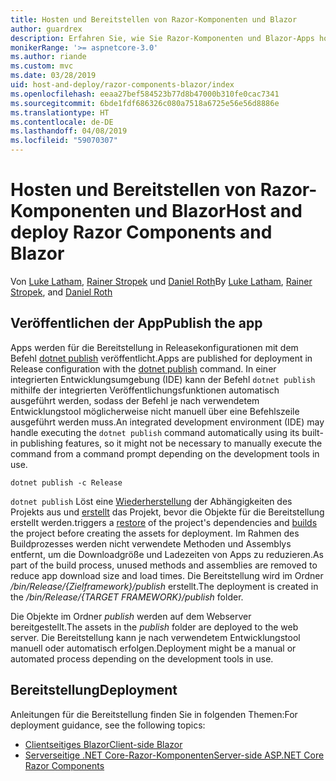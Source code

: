 ```yaml
---
title: Hosten und Bereitstellen von Razor-Komponenten und Blazor
author: guardrex
description: Erfahren Sie, wie Sie Razor-Komponenten und Blazor-Apps hosten und bereitstellen.
monikerRange: '>= aspnetcore-3.0'
ms.author: riande
ms.custom: mvc
ms.date: 03/28/2019
uid: host-and-deploy/razor-components-blazor/index
ms.openlocfilehash: eeaa27bef584523b77d8b47000b310fe0cac7341
ms.sourcegitcommit: 6bde1fdf686326c080a7518a6725e56e56d8886e
ms.translationtype: HT
ms.contentlocale: de-DE
ms.lasthandoff: 04/08/2019
ms.locfileid: "59070307"
---
```

# <a name="host-and-deploy-razor-components-and-blazor"></a><span data-ttu-id="2edef-103">Hosten und Bereitstellen von Razor-Komponenten und Blazor</span><span class="sxs-lookup"><span data-stu-id="2edef-103">Host and deploy Razor Components and Blazor</span></span>

<span data-ttu-id="2edef-104">Von [Luke Latham](https://github.com/guardrex), [Rainer Stropek](https://www.timecockpit.com) und [Daniel Roth](https://github.com/danroth27)</span><span class="sxs-lookup"><span data-stu-id="2edef-104">By [Luke Latham](https://github.com/guardrex), [Rainer Stropek](https://www.timecockpit.com), and [Daniel Roth](https://github.com/danroth27)</span></span>

## <a name="publish-the-app"></a><span data-ttu-id="2edef-105">Veröffentlichen der App</span><span class="sxs-lookup"><span data-stu-id="2edef-105">Publish the app</span></span>

<span data-ttu-id="2edef-106">Apps werden für die Bereitstellung in Releasekonfigurationen mit dem Befehl [dotnet publish](/dotnet/core/tools/dotnet-publish) veröffentlicht.</span><span class="sxs-lookup"><span data-stu-id="2edef-106">Apps are published for deployment in Release configuration with the [dotnet publish](/dotnet/core/tools/dotnet-publish) command.</span></span> <span data-ttu-id="2edef-107">In einer integrierten Entwicklungsumgebung (IDE) kann der Befehl `dotnet publish` mithilfe der integrierten Veröffentlichungsfunktionen automatisch ausgeführt werden, sodass der Befehl je nach verwendetem Entwicklungstool möglicherweise nicht manuell über eine Befehlszeile ausgeführt werden muss.</span><span class="sxs-lookup"><span data-stu-id="2edef-107">An integrated development environment (IDE) may handle executing the `dotnet publish` command automatically using its built-in publishing features, so it might not be necessary to manually execute the command from a command prompt depending on the development tools in use.</span></span>

```console
dotnet publish -c Release
```

`dotnet publish` <span data-ttu-id="2edef-108">Löst eine [Wiederherstellung](/dotnet/core/tools/dotnet-restore) der Abhängigkeiten des Projekts aus und [erstellt](/dotnet/core/tools/dotnet-build) das Projekt, bevor die Objekte für die Bereitstellung erstellt werden.</span><span class="sxs-lookup"><span data-stu-id="2edef-108">triggers a [restore](/dotnet/core/tools/dotnet-restore) of the project's dependencies and [builds](/dotnet/core/tools/dotnet-build) the project before creating the assets for deployment.</span></span> <span data-ttu-id="2edef-109">Im Rahmen des Buildprozesses werden nicht verwendete Methoden und Assemblys entfernt, um die Downloadgröße und Ladezeiten von Apps zu reduzieren.</span><span class="sxs-lookup"><span data-stu-id="2edef-109">As part of the build process, unused methods and assemblies are removed to reduce app download size and load times.</span></span> <span data-ttu-id="2edef-110">Die Bereitstellung wird im Ordner */bin/Release/{Zielframework}/publish* erstellt.</span><span class="sxs-lookup"><span data-stu-id="2edef-110">The deployment is created in the */bin/Release/{TARGET FRAMEWORK}/publish* folder.</span></span>

<span data-ttu-id="2edef-111">Die Objekte im Ordner *publish* werden auf dem Webserver bereitgestellt.</span><span class="sxs-lookup"><span data-stu-id="2edef-111">The assets in the *publish* folder are deployed to the web server.</span></span> <span data-ttu-id="2edef-112">Die Bereitstellung kann je nach verwendetem Entwicklungstool manuell oder automatisch erfolgen.</span><span class="sxs-lookup"><span data-stu-id="2edef-112">Deployment might be a manual or automated process depending on the development tools in use.</span></span>

## <a name="deployment"></a><span data-ttu-id="2edef-113">Bereitstellung</span><span class="sxs-lookup"><span data-stu-id="2edef-113">Deployment</span></span>

<span data-ttu-id="2edef-114">Anleitungen für die Bereitstellung finden Sie in folgenden Themen:</span><span class="sxs-lookup"><span data-stu-id="2edef-114">For deployment guidance, see the following topics:</span></span>

* [<span data-ttu-id="2edef-115">Clientseitiges Blazor</span><span class="sxs-lookup"><span data-stu-id="2edef-115">Client-side Blazor</span></span>](xref:host-and-deploy/razor-components-blazor/blazor)
* [<span data-ttu-id="2edef-116">Serverseitige .NET Core-Razor-Komponenten</span><span class="sxs-lookup"><span data-stu-id="2edef-116">Server-side ASP.NET Core Razor Components</span></span>](xref:host-and-deploy/razor-components-blazor/razor-components)
